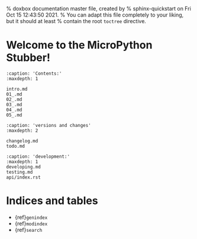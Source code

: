 % doxbox documentation master file, created by
% sphinx-quickstart on Fri Oct 15 12:43:50 2021.
% You can adapt this file completely to your liking, but it should at least
% contain the root `toctree` directive.

# Welcome to the MicroPython Stubber!

```{toctree}
:caption: 'Contents:'
:maxdepth: 1

intro.md
01_.md
02_.md
03_.md
04_.md
05_.md
```

```{toctree}
:caption: 'versions and changes'
:maxdepth: 2

changelog.md
todo.md

```

```{toctree}
:caption: 'development:'
:maxdepth: 1
developing.md
testing.md
api/index.rst
```

# Indices and tables

- {ref}`genindex`
- {ref}`modindex`
- {ref}`search`
